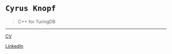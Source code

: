 # `Cyrus Knopf`
>C++ for TuringDB
---
[CV](https://cyrusknopf.com/cv) 

[LinkedIn](https://linkedin.com/in/cyrusknopf)
